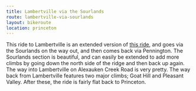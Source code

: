 ```yaml
---
title: Lambertville via the Sourlands
route: lambertville-via-sourlands
layout: bikeroute
location: princeton
---
```


This ride to Lambertville is an extended version of [this ride](/cycling/routes/lambertville.html), and goes via the Sourlands on the way out, and then comes back via Pennington. <!--more--> The Sourlands section is beautiful, and can easily be extended to add more climbs by going down the north side of the ridge and then back up again. The way into Lambertville on Alexauken Creek Road is very pretty. The way back from Lambertville features two major climbs; Goat Hill and Pleasant Valley. After these, the ride is fairly flat back to Princeton.
